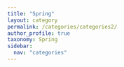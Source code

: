 ```yaml
---
title: "Spring"
layout: category
permalink: /categories/categories2/
author_profile: true
taxonomy: Spring
sidebar:
  nav: "categories"
---
```

